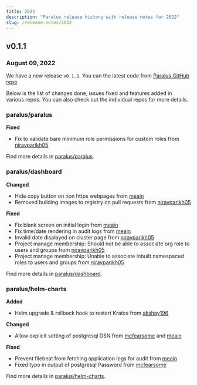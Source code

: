 ```yaml
---
title: 2022
description: "Paralus release history with release notes for 2022"
slug: /release-notes/2022
---
```


## v0.1.1

### August 09, 2022

We have a new release `v0.1.1`. You can the latest code from [Paralus GitHub repo](https://github.com/paralus)

Below is the list of changes done, issues fixed and features added in various repos. You can also check out the individual repos for more details.

### paralus/paralus

**Fixed**

- Fix to validate bare minimum role permissions for custom roles from [niravparikh05](https://github.com/niravparikh05)

Find more details in [paralus/paralus](https://github.com/paralus/paralus).

### paralus/dashboard

**Changed**

- Hide copy button on non https webpages from [meain](https://github.com/meain)
- Removed building images to registry on pull requests from [niravparikh05](https://github.com/niravparikh05)

**Fixed**

- Fix blank screen on initial login from [meain](https://github.com/meain)
- Fix time/date rendering in audit logs from [meain](https://github.com/meain)
- Invalid date displayed on cluster page from [niravparikh05](https://github.com/niravparikh05)
- Project manage membership: Should not be able to associate org role to users and groups from [niravparikh05](https://github.com/niravparikh05)
- Project manage membership: Unable to associate inbuilt namespaced roles to users and groups from [niravparikh05](https://github.com/niravparikh05)

Find more details in [paralus/dashboard](https://github.com/paralus/dashboard).

### paralus/helm-charts

**Added**

- Helm upgrade & rollback hook to restart Kratos from [akshay196](https://github.com/akshay196)

**Changed**

- Allow explicit setting of postgresql DSN from [mcfearsome](https://github.com/mcfearsome) and [meain](https://github.com/meain)

**Fixed**

- Prevent filebeat from fetching application logs for audit from [meain](https://github.com/meain)
- Fixed typo in output of postgresql Password from [mcfearsome](https://github.com/mcfearsome)

Find more details in [paralus/helm-charts](https://github.com/paralus/helm-charts).
